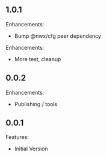 ## 1.0.1

Enhancements:

  - Bump @nwx/cfg peer dependency

Enhancements:

  - More test, cleanup

## 0.0.2

Enhancements:

  - Publishing / tools

## 0.0.1

Features:

  - Initial Version
